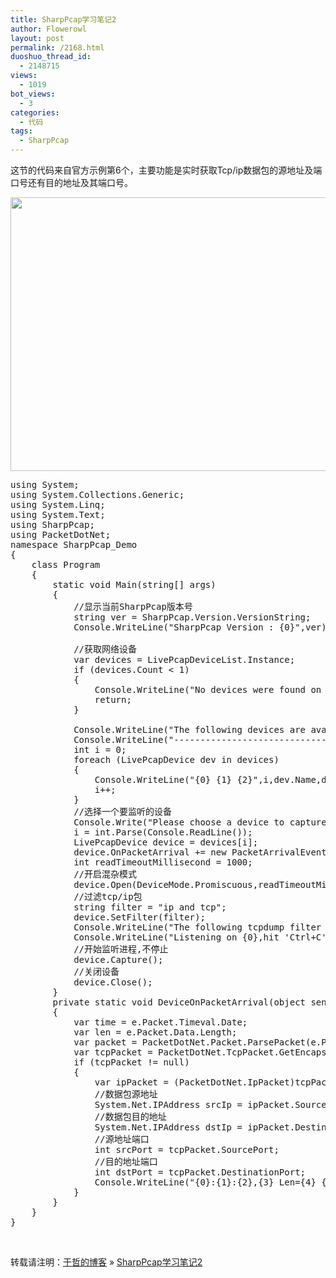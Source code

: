 ```yaml
---
title: SharpPcap学习笔记2
author: Flowerowl
layout: post
permalink: /2168.html
duoshuo_thread_id:
  - 2148715
views:
  - 1019
bot_views:
  - 3
categories:
  - 代码
tags:
  - SharpPcap
---
```

这节的代码来自官方示例第6个，主要功能是实时获取Tcp/ip数据包的源地址及端口号还有目的地址及其端口号。

[<img class="alignnone size-full wp-image-2170" title="sharppcap" src="http://lazynight.me/wp-content/uploads/2012/05/sharppcap1.gif" alt="" width="668" height="438" />][1]

<pre class="lang:default decode:true">using System;
using System.Collections.Generic;
using System.Linq;
using System.Text;
using SharpPcap;
using PacketDotNet;
namespace SharpPcap_Demo
{
    class Program
    {
        static void Main(string[] args)
        {
            //显示当前SharpPcap版本号
            string ver = SharpPcap.Version.VersionString;
            Console.WriteLine("SharpPcap Version : {0}",ver);

            //获取网络设备
            var devices = LivePcapDeviceList.Instance;
            if (devices.Count &lt; 1)
            {
                Console.WriteLine("No devices were found on this machine");
                return;
            }

            Console.WriteLine("The following devices are available on this machine:");
            Console.WriteLine("----------------------------------------------------");
            int i = 0;
            foreach (LivePcapDevice dev in devices)
            {
                Console.WriteLine("{0} {1} {2}",i,dev.Name,dev.Description);
                i++;
            }
            //选择一个要监听的设备
            Console.Write("Please choose a device to capture:");
            i = int.Parse(Console.ReadLine());
            LivePcapDevice device = devices[i];
            device.OnPacketArrival += new PacketArrivalEventHandler(DeviceOnPacketArrival);
            int readTimeoutMillisecond = 1000;
            //开启混杂模式
            device.Open(DeviceMode.Promiscuous,readTimeoutMillisecond);
            //过滤tcp/ip包
            string filter = "ip and tcp";
            device.SetFilter(filter);
            Console.WriteLine("The following tcpdump filter will be applied:{0}",filter);
            Console.WriteLine("Listening on {0},hit 'Ctrl+C' to exit...",device.Description);
            //开始监听进程,不停止
            device.Capture();
            //关闭设备
            device.Close();
        }
        private static void DeviceOnPacketArrival(object sender, CaptureEventArgs e)
        {
            var time = e.Packet.Timeval.Date;
            var len = e.Packet.Data.Length;
            var packet = PacketDotNet.Packet.ParsePacket(e.Packet);
            var tcpPacket = PacketDotNet.TcpPacket.GetEncapsulated(packet);
            if (tcpPacket != null)
            {
                var ipPacket = (PacketDotNet.IpPacket)tcpPacket.ParentPacket;
                //数据包源地址
                System.Net.IPAddress srcIp = ipPacket.SourceAddress;
                //数据包目的地址
                System.Net.IPAddress dstIp = ipPacket.DestinationAddress;
                //源地址端口
                int srcPort = tcpPacket.SourcePort;
                //目的地址端口
                int dstPort = tcpPacket.DestinationPort;
                Console.WriteLine("{0}:{1}:{2},{3} Len={4} {5}:{6} -&gt; {7}:{8}",time.Hour,time.Minute,time.Second,time.Millisecond,len,srcIp,srcPort,dstIp,dstPort);
            }
        }
    }
}</pre>

&nbsp;

转载请注明：[于哲的博客][2] &raquo; [SharpPcap学习笔记2][3]

 [1]: http://lazynight.me/wp-content/uploads/2012/05/sharppcap1.gif
 [2]: http://localhost/wordpress
 [3]: http://localhost/wordpress/2168.html